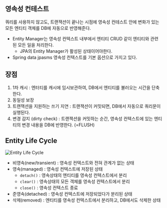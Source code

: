 ## 영속성 컨테스트
쿼리를 사용하지 않고도, 트랜잭션이 끝나는 시점에 영속성 컨테스트 안에 변화가 있는 모든 엔티티 객체를 DB에 자동으로 반영해준다.
* Entity Manager는 영속성 컨텍스트 내부에서 엔티티 CRUD 같이 엔티티와 관련된 모든 일을 처리한다.
  * JPA의 Entity Manager가 활성된 상태이어야한다.
* Spring data jpasms 영속성 컨텍스트를 기본 옵션으로 가지고 있다.

## 장점
1. 1차 캐시 : 엔터티를 캐시에 임시보관하여, DB에서 엔티티를 불러오는 시간을 단축한다.
2. 동일성 보장
3. 트랜잭션을 지원하는 쓰기 지연 : 트랜잭션이 커밋되면, DB에서 자동으로 쿼리문이 실행된다.
4. 변경 감지 (dirty check) : 트랜잭션을 커밋하는 순간, 영속성 컨텍스트에 있는 엔티티의 변경 내용을 DB에 반영한다. (=FLUSH)

## Entity Life Cycle
![Entity Life Cycle](https://github.com/Kim-AYoung/dev-study/assets/57066971/9eed7904-a8bf-40af-8f41-226951bd1aa0)
* 비영속(new/transient) : 영속성 컨텍스트와 전혀 관계가 없는 상태
* 영속(managed) : 영속성 컨텍스트에 저장된 상태
  * `detach()` : 영속상태의 엔티티를 영속성 컨텍스트에서 분리
  * `clear()` : 영속상태의 모든 객체를 영속성 컨텍스트에서 분리
  * `close()` : 영속성 컨텍스트 종료
* 준영속(detached) : 영속성 컨텍스트에 저장되었다가 분리된 상태
* 삭제(removed) : 엔티티를 영속성 컨텍스트에서 분리하고, DB에서도 삭제한 상태

  
